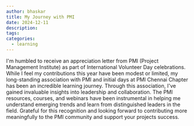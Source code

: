 ```yaml
---
author: bhaskar
title: My Journey with PMI
date: 2024-12-11
description:
tags:
categories:
  - learning
---
```


I'm humbled to receive an appreciation letter from PMI (Project Management Institute) as part of International Volunteer Day celebrations.
While I feel my contributions this year have been modest or limited, my long-standing association with PMI and initial days at PMI Chennai Chapter has been an incredible learning journey. Through this association, I've gained invaluable insights into leadership and collaboration.
The PMI resources, courses, and webinars have been instrumental in helping me understand emerging trends and learn from distinguished leaders in the field.
Grateful for this recognition and looking forward to contributing more meaningfully to the PMI community and support your projects success.
